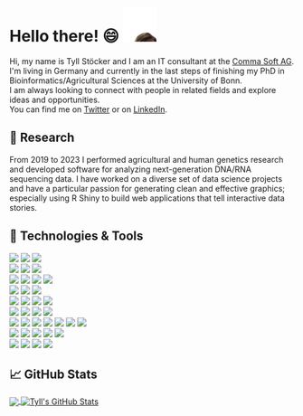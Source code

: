 # Hello there! 😄 <img src="https://raw.githubusercontent.com/tgstoecker/tgstoecker/master/kenobi-pog.gif" width="60px" height="60px" />

Hi, my name is Tyll Stöcker and I am an IT consultant at the [Comma Soft AG](https://comma-soft.com/). I'm living in Germany and currently in the last steps of finishing my PhD in Bioinformatics/Agricultural Sciences at the University of Bonn.    
I am always looking to connect with people in related fields and explore ideas and opportunities.  
You can find me on [Twitter](https://twitter.com/tgstoecker) or on [LinkedIn](https://www.linkedin.com/in/tyllstoecker/).


## 🔭 Research
From 2019 to 2023 I performed agricultural and human genetics research and developed software for analyzing next-generation DNA/RNA sequencing data. I have worked on a diverse set of data science projects and have a particular passion for generating clean and effective graphics; especially using R Shiny to build web applications that tell interactive data stories. 

## 🔧 Technologies & Tools

![](https://img.shields.io/badge/OS-informational?style=flat&color=32393d)
![](https://img.shields.io/badge/Linux-FCC624?style=flat&logo=linux&logoColor=white)
![](https://img.shields.io/badge/Windows-FCC624?style=flat&logo=windows&logoColor=white) <br>
![](https://img.shields.io/badge/Shell-informational?style=flat&color=32393d)
![](https://img.shields.io/badge/Bash-4EAA25?logo=gnu-bash&logoColor=white)
![](https://img.shields.io/badge/PowerShell-4EAA25?logo=powershell&logoColor=white) <br>
![](https://img.shields.io/badge/Collaboration-informational?style=flat&color=32393d)
![](https://img.shields.io/badge/Confluence-172B4D?style=flat&logo=confluence&logoColor=white)
![](https://img.shields.io/badge/Jira-0052CC?style=flat&logo=jira&logoColor=white)
![](https://img.shields.io/badge/Trello-0052CC?style=flat&logo=trello&logoColor=white) <br>
![](https://img.shields.io/badge/Version%20Control-informational?style=flat&color=32393d)
![](https://img.shields.io/badge/GitHub-181717?style=flat&logo=github&logoColor=white)
![](https://img.shields.io/badge/Bitbucket-0052CC?style=flat&logo=bitbucket&logoColor=white) <br>
![](https://img.shields.io/badge/Editor-informational?style=flat&color=32393d)
![](https://img.shields.io/badge/VSCode-007ACC?style=flat&logo=visual%20studio%20code&logoColor=white)
![](https://img.shields.io/badge/Jupyter-F37626?style=flat&logo=jupyter&logoColor=white)
![](https://img.shields.io/badge/RStudio-75AADB?style=flat&logo=rstudio&logoColor=white) <br>
![](https://img.shields.io/badge/Code-informational?style=flat&color=32393d)
![](https://img.shields.io/badge/Python-3776AB?style=flat&logo=python&logoColor=white)
![](https://img.shields.io/badge/R-276DC3?style=flat&logo=r&logoColor=white) 
![](https://img.shields.io/badge/Rust-000000?style=flat&logo=rust&logoColor=white) <br>
![](https://img.shields.io/badge/Web%20Development-informational?style=flat&color=32393d)
![](https://img.shields.io/badge/JavaScript-F7DF1E?style=flat&logo=javascript&logoColor=white)
![](https://img.shields.io/badge/CSS3-1572B6?style=flat&logo=css3&logoColor=white)
![](https://img.shields.io/badge/HTML5-E34F26?style=flat&logo=html5&logoColor=white)
![](https://img.shields.io/badge/Bootstrap-7952B3?style=flat&logo=bootstrap&logoColor=white) 
![](https://img.shields.io/badge/django-092E20?style=flat&logo=django&logoColor=white)
![](https://img.shields.io/badge/flask-000000?style=flat&logo=flask&logoColor=white) <br>
![](https://img.shields.io/badge/Tools-informational?style=flat&color=32393d)
![](https://img.shields.io/badge/conda-44A833?style=flat&logo=anaconda&logoColor=white)
![](https://img.shields.io/badge/Docker-2496ED?style=flat&logo=docker&logoColor=white)
![](https://img.shields.io/badge/Azure-232F3E?style=flat&logo=microsoft%20azure&logoColor=white)
![](https://img.shields.io/badge/AWS-232F3E?style=flat&logo=amazon%20aws&logoColor=white) <br>
![](https://img.shields.io/badge/Data%20Science-informational?style=flat&color=32393d)
![](https://img.shields.io/badge/tidyverse-1A162D?style=flat&logo=tidyverse&logoColor=white)
![](https://img.shields.io/badge/pandas-150458?style=flat&logo=pandas&logoColor=white)
![](https://img.shields.io/badge/numpy-013243?style=flat&logo=numpy&logoColor=white)
 

## &#x1f4c8; GitHub Stats

<a href="https://github.com/tgstoecker/tgstoecker">
  <img align="center" src="https://github-readme-stats.vercel.app/api/top-langs/?username=tgstoecker&hide==jupyter%20notebook&title_color=ffffff&text_color=43a428&icon_color=43a428&bg_color=1d1f21&langs_count=3" />
</a>  
<a href="hhttps://github.com/tgstoecker/tgstoecker">
  <img align="center" src="https://github-readme-stats.vercel.app/api?username=tgstoecker&show_icons=true&line_height=27&count_private=true&title_color=ffffff&text_color=43a428&icon_color=43a428&bg_color=1d1f21" alt="Tyll's GitHub Stats" />
</a>
